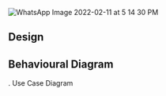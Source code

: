![WhatsApp Image 2022-02-11 at 5 14 30 PM](https://user-images.githubusercontent.com/98863647/153616355-855c16c7-4004-432f-8a2d-9b55767637ce.jpeg)
## Design

## Behavioural Diagram
. Use Case Diagram
